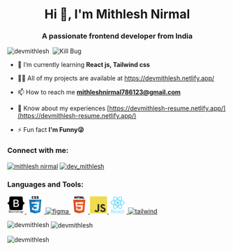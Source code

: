 <h1 align="center">Hi 👋, I'm Mithlesh Nirmal</h1>
<h3 align="center">A passionate frontend developer from India</h3>
<img src="https://media.giphy.com/media/K7StRcr7hagJpXROmb/giphy.gif" alt="Kill Bug" align="right" width="400px">
<p align="left"> <img src="https://komarev.com/ghpvc/?username=devmithlesh&label=Profile%20views&color=0e75b6&style=flat" alt="devmithlesh" /> </p>

- 🌱 I’m currently learning **React js, Tailwind css**

- 👨‍💻 All of my projects are available at https://devmithlesh.netlify.app/

- 📫 How to reach me **mithleshnirmal786123@gmail.com**

- 📄 Know about my experiences [https://devmithlesh-resume.netlify.app/](https://devmithlesh-resume.netlify.app/)

- ⚡ Fun fact **I'm Funny😜**

<h3 align="left">Connect with me:</h3>
<p align="left">
<a href="https://linkedin.com/in/mithlesh nirmal" target="blank"><img align="center" src="https://raw.githubusercontent.com/rahuldkjain/github-profile-readme-generator/master/src/images/icons/Social/linked-in-alt.svg" alt="mithlesh nirmal" height="30" width="40" /></a>
<a href="https://instagram.com/dev_mithlesh" target="blank"><img align="center" src="https://raw.githubusercontent.com/rahuldkjain/github-profile-readme-generator/master/src/images/icons/Social/instagram.svg" alt="dev_mithlesh" height="30" width="40" /></a>
</p>

<h3 align="left">Languages and Tools:</h3>
<p align="left"> <a href="https://getbootstrap.com" target="_blank" rel="noreferrer"> <img src="https://raw.githubusercontent.com/devicons/devicon/master/icons/bootstrap/bootstrap-plain-wordmark.svg" alt="bootstrap" width="40" height="40"/> </a> <a href="https://www.w3schools.com/css/" target="_blank" rel="noreferrer"> <img src="https://raw.githubusercontent.com/devicons/devicon/master/icons/css3/css3-original-wordmark.svg" alt="css3" width="40" height="40"/> </a> <a href="https://www.figma.com/" target="_blank" rel="noreferrer"> <img src="https://www.vectorlogo.zone/logos/figma/figma-icon.svg" alt="figma" width="40" height="40"/> </a> <a href="https://www.w3.org/html/" target="_blank" rel="noreferrer"> <img src="https://raw.githubusercontent.com/devicons/devicon/master/icons/html5/html5-original-wordmark.svg" alt="html5" width="40" height="40"/> </a> <a href="https://developer.mozilla.org/en-US/docs/Web/JavaScript" target="_blank" rel="noreferrer"> <img src="https://raw.githubusercontent.com/devicons/devicon/master/icons/javascript/javascript-original.svg" alt="javascript" width="40" height="40"/> </a> <a href="https://reactjs.org/" target="_blank" rel="noreferrer"> <img src="https://raw.githubusercontent.com/devicons/devicon/master/icons/react/react-original-wordmark.svg" alt="react" width="40" height="40"/> </a> <a href="https://tailwindcss.com/" target="_blank" rel="noreferrer"> <img src="https://www.vectorlogo.zone/logos/tailwindcss/tailwindcss-icon.svg" alt="tailwind" width="40" height="40"/> </a> </p>

<p><img align="left" src="https://github-readme-stats.vercel.app/api/top-langs?username=devmithlesh&show_icons=true&locale=en&layout=compact" alt="devmithlesh" /></p>

<p>&nbsp;<img align="center" src="https://github-readme-stats.vercel.app/api?username=devmithlesh&show_icons=true&locale=en" alt="devmithlesh" /></p>

<p><img align="center" src="https://github-readme-streak-stats.herokuapp.com/?user=devmithlesh&" alt="devmithlesh" /></p>
